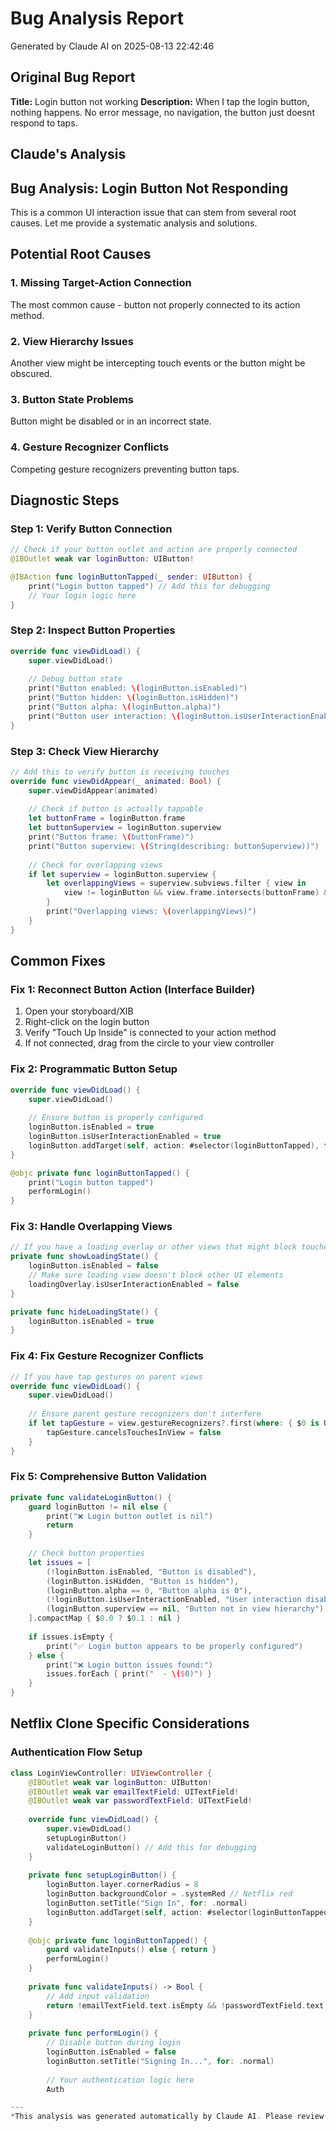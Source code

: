 # Bug Analysis Report
Generated by Claude AI on 2025-08-13 22:42:46

## Original Bug Report
**Title:** Login button not working
**Description:** When I tap the login button, nothing happens. No error message, no navigation, the button just doesnt respond to taps.

## Claude's Analysis
## Bug Analysis: Login Button Not Responding

This is a common UI interaction issue that can stem from several root causes. Let me provide a systematic analysis and solutions.

## Potential Root Causes

### 1. **Missing Target-Action Connection**
The most common cause - button not properly connected to its action method.

### 2. **View Hierarchy Issues**
Another view might be intercepting touch events or the button might be obscured.

### 3. **Button State Problems**
Button might be disabled or in an incorrect state.

### 4. **Gesture Recognizer Conflicts**
Competing gesture recognizers preventing button taps.

## Diagnostic Steps

### Step 1: Verify Button Connection
```swift
// Check if your button outlet and action are properly connected
@IBOutlet weak var loginButton: UIButton!

@IBAction func loginButtonTapped(_ sender: UIButton) {
    print("Login button tapped") // Add this for debugging
    // Your login logic here
}
```

### Step 2: Inspect Button Properties
```swift
override func viewDidLoad() {
    super.viewDidLoad()
    
    // Debug button state
    print("Button enabled: \(loginButton.isEnabled)")
    print("Button hidden: \(loginButton.isHidden)")
    print("Button alpha: \(loginButton.alpha)")
    print("Button user interaction: \(loginButton.isUserInteractionEnabled)")
}
```

### Step 3: Check View Hierarchy
```swift
// Add this to verify button is receiving touches
override func viewDidAppear(_ animated: Bool) {
    super.viewDidAppear(animated)
    
    // Check if button is actually tappable
    let buttonFrame = loginButton.frame
    let buttonSuperview = loginButton.superview
    print("Button frame: \(buttonFrame)")
    print("Button superview: \(String(describing: buttonSuperview))")
    
    // Check for overlapping views
    if let superview = loginButton.superview {
        let overlappingViews = superview.subviews.filter { view in
            view != loginButton && view.frame.intersects(buttonFrame) && !view.isHidden
        }
        print("Overlapping views: \(overlappingViews)")
    }
}
```

## Common Fixes

### Fix 1: Reconnect Button Action (Interface Builder)
1. Open your storyboard/XIB
2. Right-click on the login button
3. Verify "Touch Up Inside" is connected to your action method
4. If not connected, drag from the circle to your view controller

### Fix 2: Programmatic Button Setup
```swift
override func viewDidLoad() {
    super.viewDidLoad()
    
    // Ensure button is properly configured
    loginButton.isEnabled = true
    loginButton.isUserInteractionEnabled = true
    loginButton.addTarget(self, action: #selector(loginButtonTapped), for: .touchUpInside)
}

@objc private func loginButtonTapped() {
    print("Login button tapped")
    performLogin()
}
```

### Fix 3: Handle Overlapping Views
```swift
// If you have a loading overlay or other views that might block touches
private func showLoadingState() {
    loginButton.isEnabled = false
    // Make sure loading view doesn't block other UI elements
    loadingOverlay.isUserInteractionEnabled = false
}

private func hideLoadingState() {
    loginButton.isEnabled = true
}
```

### Fix 4: Fix Gesture Recognizer Conflicts
```swift
// If you have tap gestures on parent views
override func viewDidLoad() {
    super.viewDidLoad()
    
    // Ensure parent gesture recognizers don't interfere
    if let tapGesture = view.gestureRecognizers?.first(where: { $0 is UITapGestureRecognizer }) {
        tapGesture.cancelsTouchesInView = false
    }
}
```

### Fix 5: Comprehensive Button Validation
```swift
private func validateLoginButton() {
    guard loginButton != nil else {
        print("❌ Login button outlet is nil")
        return
    }
    
    // Check button properties
    let issues = [
        (!loginButton.isEnabled, "Button is disabled"),
        (loginButton.isHidden, "Button is hidden"),
        (loginButton.alpha == 0, "Button alpha is 0"),
        (!loginButton.isUserInteractionEnabled, "User interaction disabled"),
        (loginButton.superview == nil, "Button not in view hierarchy")
    ].compactMap { $0.0 ? $0.1 : nil }
    
    if issues.isEmpty {
        print("✅ Login button appears to be properly configured")
    } else {
        print("❌ Login button issues found:")
        issues.forEach { print("  - \($0)") }
    }
}
```

## Netflix Clone Specific Considerations

### Authentication Flow Setup
```swift
class LoginViewController: UIViewController {
    @IBOutlet weak var loginButton: UIButton!
    @IBOutlet weak var emailTextField: UITextField!
    @IBOutlet weak var passwordTextField: UITextField!
    
    override func viewDidLoad() {
        super.viewDidLoad()
        setupLoginButton()
        validateLoginButton() // Add this for debugging
    }
    
    private func setupLoginButton() {
        loginButton.layer.cornerRadius = 8
        loginButton.backgroundColor = .systemRed // Netflix red
        loginButton.setTitle("Sign In", for: .normal)
        loginButton.addTarget(self, action: #selector(loginButtonTapped), for: .touchUpInside)
    }
    
    @objc private func loginButtonTapped() {
        guard validateInputs() else { return }
        performLogin()
    }
    
    private func validateInputs() -> Bool {
        // Add input validation
        return !emailTextField.text.isEmpty && !passwordTextField.text.isEmpty
    }
    
    private func performLogin() {
        // Disable button during login
        loginButton.isEnabled = false
        loginButton.setTitle("Signing In...", for: .normal)
        
        // Your authentication logic here
        Auth

---
*This analysis was generated automatically by Claude AI. Please review and implement the suggested fixes.*
